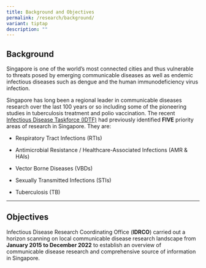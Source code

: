 ```yaml
---
title: Background and Objectives
permalink: /research/background/
variant: tiptap
description: ""
---
```

<h2>Background ​​​</h2>
<p>Singapore is one of the world’s most connected cities and thus vulnerable
to threats posed by emerging communicable diseases as well as endemic infectious
diseases such as dengue and the human immunodeficiency virus infection.</p>
<p>Singapore has long been a regional leader in communicable diseases research
over the last 100 years or so including some of the pioneering studies
in tuberculosis treatment and polio vaccination. The recent <a href="https://www.nmrc.gov.sg/docs/default-source/about-us-library/idtf-summary-report.pdf" rel="noopener" target="_blank">Infectious Disease Taskforce (IDTF)</a> had
previously identified <strong>FIVE</strong> priority areas of research in
Singapore. They are:</p>
<ul data-tight="true" class="tight">
<li>
<p>Respiratory Tract Infections (RTIs)</p>
</li>
<li>
<p>Antimicrobial Resistance / Healthcare-Associated Infections (AMR &amp;
HAIs)</p>
</li>
<li>
<p>Vector Borne Diseases (VBDs)</p>
</li>
<li>
<p>Sexually Transmitted Infections (STIs)</p>
</li>
<li>
<p>Tuberculosis (TB)</p>
</li>
</ul>
<hr>
<h2>Objectives</h2>
<p>Infectious Disease Research Coordinating Office (<strong>IDRCO</strong>)
carried out a horizon scanning on local communicable disease research landscape
from <strong>January 2015 to December&nbsp;2022</strong>&nbsp;to establish
an overview of communicable disease research and comprehensive source of
information in Singapore.</p>